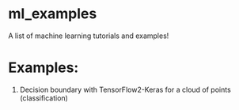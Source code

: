 # ml_examples

A list of machine learning tutorials and examples!

# Examples:

1. Decision boundary with TensorFlow2-Keras for a cloud of points (classification)

